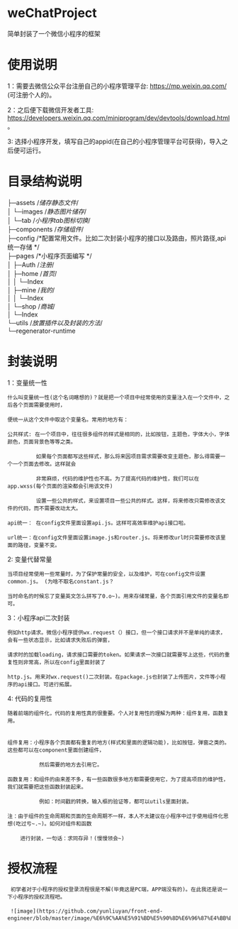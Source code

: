 # weChatProject
简单封装了一个微信小程序的框架

# 使用说明

1：需要去微信公众平台注册自己的小程序管理平台: https://mp.weixin.qq.com/ (可注册个人的)。     

2：之后便下载微信开发者工具: https://developers.weixin.qq.com/miniprogram/dev/devtools/download.html 。        

3: 选择小程序开发，填写自己的appid(在自己的小程序管理平台可获得)，导入之后便可运行。     


# 目录结构说明


├─assets  /*储存静态文件*/     
│  └─images  /*静态图片储存*/                
│      └─tab /*小程序tab图标切换*/             
├─components /*存储组件*/                    
├─config /*配置常用文件。比如二次封装小程序的接口以及路由，照片路径,api统一存储 */                
├─pages /*小程序页面编写 */                   
│  ├─Auth /*注册*/                    
│  ├─home /*首页*/             
│  │  └─Index                
│  ├─mine /*我的*/              
│  │  └─Index               
│  └─shop /*商城*/                 
│      └─Index             
└─utils /*放置插件以及封装的方法*/                        
    └─regenerator-runtime   
    
# 封装说明

1：变量统一性

    什么叫变量统一性(这个名词瞎想的)？就是把一个项目中经常使用的变量注入在一个文件中，之后各个页面需要使用时，
    
    便统一从这个文件中取这个变量名。常用的地方有：     
    
    公共样式: 在一个项目中，往往很多组件的样式是相同的，比如按钮，主题色，字体大小，字体颜色，页面背景色等等之类。 
    
             如果每个页面都写这些样式，那么将来因项目需求需要改变主题色，那么得需要一个一个页面去修改。这样就会  
             
             非常麻烦，代码的维护性也不高。为了提高代码的维护性，我们可以在app.wxss(每个页面的渲染都会引用该文件)   
             
             设置一些公共的样式，来设置项目一些公共的样式。这样，将来修改只需修改该文件的代码，而不需要改动太大。   
             
    api统一： 在config文件里面设置api.js。这样可高效率维护api接口啦。 
    
    url统一：在config文件里面设置image.js和router.js。将来修改url时只需要修改该里面的路径，变量不变。     
  
 2: 变量代替常量
 
    当项目经常使用一些常量时，为了保护常量的安全，以及维护，可在config文件设置common.js。 (为啥不取名constant.js？  
    
    当时命名的时候忘了变量英文怎么拼写了0.o~)。用来存储常量，各个页面引用文件的变量名即可。
    
 3：小程序api二次封装
 
    例如http请求。微信小程序提供wx.request（）接口，但一个接口请求并不是单纯的请求，会有一些状态显示，比如请求失败后的弹窗，
    
    请求时的加载loading，请求接口需要的token。如果请求一次接口就需要写上这些，代码的重复性则非常高，所以在config里面封装了
    
    http.js。用来对wx.request()二次封装。在package.js也封装了上传图片，文件等小程序的api接口。可进行拓展。
    
  4: 代码的复用性
  
    随着前端的组件化，代码的复用性真的很重要。个人对复用性的理解为两种：组件复用，函数复用。
    
    
    组件复用：小程序各个页面都有重复的地方(样式和里面的逻辑功能)，比如按钮，弹窗之类的。这些都可以在component里面创建组件，
    
              然后需要的地方去引用它。
           
    函数复用：和组件的由来差不多，有一些函数很多地方都需要使用它，为了提高项目的维护性，我们就需要把这些函数封装起来。
    
              例如：时间戳的转换，输入框的验证等，都可以utils里面封装。
              
    注：由于组件的生命周期和页面的生命周期不一样，本人不太建议在小程序中过于使用组件化思想(吃过亏~.~)。如何对组件和函数
    
        进行封装，一句话：求同存异！(慢慢领会~)
    
   # 授权流程
   
     初学者对于小程序的授权登录流程很是不解(毕竟这是PC端，APP端没有的)。在此我还是说一下小程序的授权流程吧。
     
     ![image](https://github.com/yunliuyan/front-end-engineer/blob/master/image/%E6%9C%AA%E5%91%BD%E5%90%8D%E6%96%87%E4%BB%B6.png)
     
     
    
    
    
